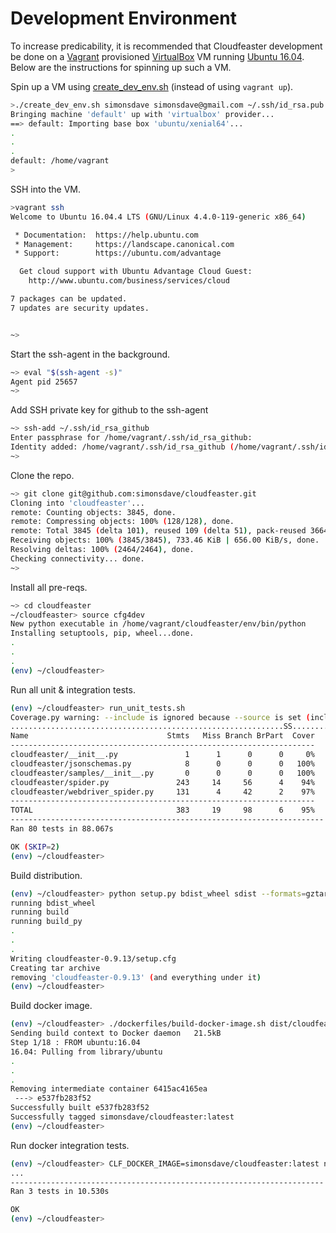 # Development Environment

To increase predicability, it is recommended
that Cloudfeaster development be done on a [Vagrant](http://www.vagrantup.com/) provisioned
[VirtualBox](https://www.virtualbox.org/)
VM running [Ubuntu 16.04](http://releases.ubuntu.com/16.04/).
Below are the instructions for spinning up such a VM.

Spin up a VM using [create_dev_env.sh](create_dev_env.sh)
(instead of using ```vagrant up```).

```bash
>./create_dev_env.sh simonsdave simonsdave@gmail.com ~/.ssh/id_rsa.pub ~/.ssh/id_rsa
Bringing machine 'default' up with 'virtualbox' provider...
==> default: Importing base box 'ubuntu/xenial64'...
.
.
.
default: /home/vagrant
>
```

SSH into the VM.

```bash
>vagrant ssh
Welcome to Ubuntu 16.04.4 LTS (GNU/Linux 4.4.0-119-generic x86_64)

 * Documentation:  https://help.ubuntu.com
 * Management:     https://landscape.canonical.com
 * Support:        https://ubuntu.com/advantage

  Get cloud support with Ubuntu Advantage Cloud Guest:
    http://www.ubuntu.com/business/services/cloud

7 packages can be updated.
7 updates are security updates.


~>
```

Start the ssh-agent in the background.

```bash
~> eval "$(ssh-agent -s)"
Agent pid 25657
~>
```

Add SSH private key for github to the ssh-agent

```bash
~> ssh-add ~/.ssh/id_rsa_github
Enter passphrase for /home/vagrant/.ssh/id_rsa_github:
Identity added: /home/vagrant/.ssh/id_rsa_github (/home/vagrant/.ssh/id_rsa_github)
~>
```

Clone the repo.

```bash
~> git clone git@github.com:simonsdave/cloudfeaster.git
Cloning into 'cloudfeaster'...
remote: Counting objects: 3845, done.
remote: Compressing objects: 100% (128/128), done.
remote: Total 3845 (delta 101), reused 109 (delta 51), pack-reused 3664
Receiving objects: 100% (3845/3845), 733.46 KiB | 656.00 KiB/s, done.
Resolving deltas: 100% (2464/2464), done.
Checking connectivity... done.
~>
```

Install all pre-reqs.

```bash
~> cd cloudfeaster
~/cloudfeaster> source cfg4dev
New python executable in /home/vagrant/cloudfeaster/env/bin/python
Installing setuptools, pip, wheel...done.
.
.
.
(env) ~/cloudfeaster>
```

Run all unit & integration tests.

```bash
(env) ~/cloudfeaster> run_unit_tests.sh
Coverage.py warning: --include is ignored because --source is set (include-ignored)
.............................................................SS.................
Name                               Stmts   Miss Branch BrPart  Cover
--------------------------------------------------------------------
cloudfeaster/__init__.py               1      1      0      0     0%
cloudfeaster/jsonschemas.py            8      0      0      0   100%
cloudfeaster/samples/__init__.py       0      0      0      0   100%
cloudfeaster/spider.py               243     14     56      4    94%
cloudfeaster/webdriver_spider.py     131      4     42      2    97%
--------------------------------------------------------------------
TOTAL                                383     19     98      6    95%
----------------------------------------------------------------------
Ran 80 tests in 88.067s

OK (SKIP=2)
(env) ~/cloudfeaster>
```

Build distribution.

```bash
(env) ~/cloudfeaster> python setup.py bdist_wheel sdist --formats=gztar
running bdist_wheel
running build
running build_py
.
.
.
Writing cloudfeaster-0.9.13/setup.cfg
Creating tar archive
removing 'cloudfeaster-0.9.13' (and everything under it)
(env) ~/cloudfeaster>
```

Build docker image.

```bash
(env) ~/cloudfeaster> ./dockerfiles/build-docker-image.sh dist/cloudfeaster-0.9.13.tar.gz simonsdave/cloudfeaster:latest
Sending build context to Docker daemon   21.5kB
Step 1/18 : FROM ubuntu:16.04
16.04: Pulling from library/ubuntu
.
.
.
Removing intermediate container 6415ac4165ea
 ---> e537fb283f52
Successfully built e537fb283f52
Successfully tagged simonsdave/cloudfeaster:latest
(env) ~/cloudfeaster>
```

Run docker integration tests.

```bash
(env) ~/cloudfeaster> CLF_DOCKER_IMAGE=simonsdave/cloudfeaster:latest nosetests tests/integration
...
----------------------------------------------------------------------
Ran 3 tests in 10.530s

OK
(env) ~/cloudfeaster>
```
